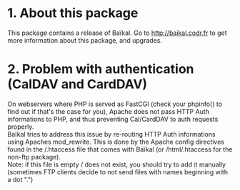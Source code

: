 # 1. About this package

This package contains a release of Baïkal.
Go to http://baikal.codr.fr to get more information about this package, and upgrades.

# 2. Problem with authentication (CalDAV and CardDAV)
On webservers where PHP is served as FastCGI (check your phpinfo()
to find out if that's the case for you), Apache does not pass HTTP
Auth informations to PHP, and thus preventing Cal/CardDAV to auth
requests properly.  
Baïkal tries to address this issue by re-routing HTTP Auth informations
using Apaches mod_rewrite. This is done by the Apache config directives
found in the /.htaccess file that comes with Baïkal (or /html/.htaccess
for the non-ftp package).  
Note: if this file is empty / does not exist, you should try to add it manually  
(sometimes FTP clients decide to not send files with names beginning with a dot ".")